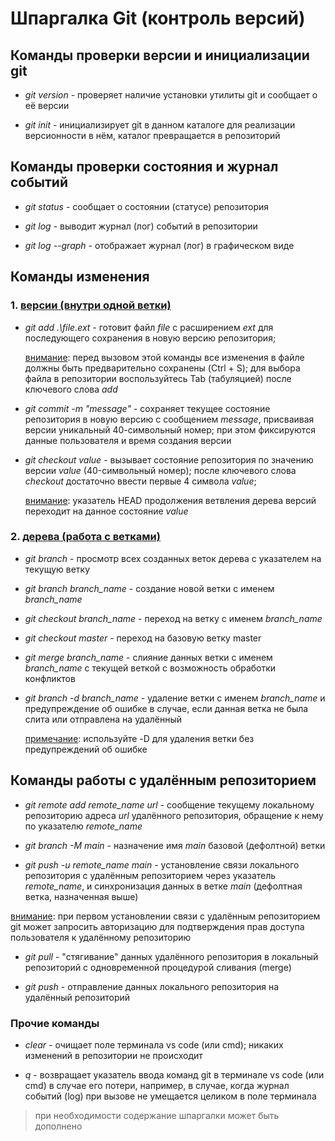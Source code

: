 # Шпаргалка Git (контроль версий)

## Команды проверки версии и инициализации git

* *git version* - проверяет наличие установки утилиты git и сообщает о её версии

* *git init* - инициализирует git в данном каталоге для реализации версионности в нём, каталог превращается в репозиторий

## Команды проверки состояния и журнал событий

* *git status* - сообщает о состоянии (статусе) репозитория

* *git log* - выводит журнал (лог) событий в репозитории

* *git log --graph* - отображает журнал (лог) в графическом виде

## Команды изменения

### 1. <u>версии (внутри одной ветки)</u>

* *git add .\file.ext* - готовит файл *file* с расширением *ext* для последующего сохранения в новую версию репозитория; 

    <u>внимание</u>: перед вызовом этой команды все изменения в файле должны быть предварительно сохранены (Ctrl + S); для выбора файла в репозитории воспользуйтесь Tab (табуляцией) после ключевого слова *add*     


* *git commit -m "message"* - сохраняет текущее состояние репозитория в новую версию с сообщением *message*, присваивая версии уникальный 40-символьный номер; при этом фиксируются данные пользователя и время создания версии

* *git checkout value* - вызывает состояние репозитория по значению версии *value* (40-символьный номер); после ключевого слова *checkout* достаточно ввести первые 4 символа *value*; 

    <u>внимание</u>: указатель HEAD продолжения ветвления дерева версий переходит на данное состояние *value*

### 2. <u>дерева (работа с ветками)</u>

* *git branch* - просмотр всех созданных веток дерева с указателем на текущую ветку

* *git branch branch_name* - создание новой ветки с именем *branch_name*

* *git checkout branch_name* - переход на ветку с именем *branch_name*

* *git checkout master* - переход на базовую ветку master
* *git merge branch_name* - слияние данных ветки с именем *branch_name* с текущей веткой с возможность обработки конфликтов

* *git branch -d branch_name* - удаление ветки с именем *branch_name* и предупреждение об ошибке в случае, если данная ветка не была слита или отправлена на удалённый 

    <u>примечание</u>: используйте -D для удаления ветки без предупреждений об ошибке

## Команды работы с удалённым репозиторием

* *git remote add remote_name url* - сообщение текущему локальному репозиторию адреса *url* удалённого репозитория, обращение к нему по указателю *remote_name*

* *git branch -M main* - назначение имя *main* базовой (дефолтной) ветки

* *git push -u remote_name main* - установление связи локального репозитория с удалённым репозиторием через указатель *remote_name*, и синхронизация данных в ветке *main* (дефолтная ветка, назначенная выше)

<u>внимание</u>: при первом установлении связи с удалённым репозиторием git может запросить авторизацию для подтверждения прав доступа пользователя к удалённому репозиторию

* *git pull* - "стягивание" данных удалённого репозитория в локальный репозиторий с одновременной процедурой сливания (merge)

* *git push* - отправление данных локального репозитория на удалённый репозиторий

### Прочие команды

* *clear* - очищает поле терминала vs code (или cmd); никаких изменений в репозитории не происходит

* *q* - возвращает указатель ввода команд git в терминале vs code (или cmd) в случае его потери, например, в случае, когда журнал событий (log) при вызове не умещается целиком в поле терминала

> при необходимости содержание шпаргалки может быть дополнено 
